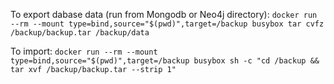 To export dabase data (run from Mongodb or Neo4j directory):
`docker run --rm --mount type=bind,source="$(pwd)",target=/backup busybox tar cvfz /backup/backup.tar /backup/data`

To import:
`docker run --rm --mount type=bind,source="$(pwd)",target=/backup busybox sh -c "cd /backup && tar xvf /backup/backup.tar --strip 1"`